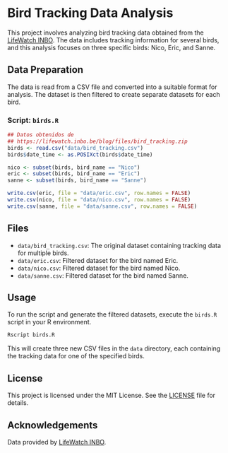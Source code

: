 # Bird Tracking Data Analysis

This project involves analyzing bird tracking data obtained from the [LifeWatch INBO](https://lifewatch.inbo.be/blog/files/bird_tracking.zip). The data includes tracking information for several birds, and this analysis focuses on three specific birds: Nico, Eric, and Sanne.

## Data Preparation

The data is read from a CSV file and converted into a suitable format for analysis. The dataset is then filtered to create separate datasets for each bird.

### Script: `birds.R`

```r
## Datos obtenidos de
## https://lifewatch.inbo.be/blog/files/bird_tracking.zip
birds <- read.csv("data/bird_tracking.csv")
birds$date_time <- as.POSIXct(birds$date_time)

nico <- subset(birds, bird_name == "Nico")
eric <- subset(birds, bird_name == "Eric")
sanne <- subset(birds, bird_name == "Sanne")

write.csv(eric, file = "data/eric.csv", row.names = FALSE)
write.csv(nico, file = "data/nico.csv", row.names = FALSE)
write.csv(sanne, file = "data/sanne.csv", row.names = FALSE)
```

## Files

- `data/bird_tracking.csv`: The original dataset containing tracking data for multiple birds.
- `data/eric.csv`: Filtered dataset for the bird named Eric.
- `data/nico.csv`: Filtered dataset for the bird named Nico.
- `data/sanne.csv`: Filtered dataset for the bird named Sanne.

## Usage

To run the script and generate the filtered datasets, execute the `birds.R` script in your R environment.

```sh
Rscript birds.R
```

This will create three new CSV files in the `data` directory, each containing the tracking data for one of the specified birds.

## License

This project is licensed under the MIT License. See the [LICENSE](LICENSE) file for details.

## Acknowledgements

Data provided by [LifeWatch INBO](https://lifewatch.inbo.be/).
